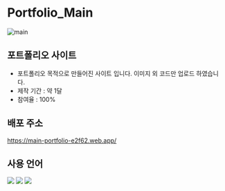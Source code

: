 # Portfolio_Main
![main](https://github.com/JungHyun-Ahn/Portfolio_Main/assets/84699689/5b039def-68c0-4d7d-b853-1feb887ad5d5)

## 포트폴리오 사이트
* 포트폴리오 목적으로 만들어진 사이트 입니다. 이미지 외 코드만 업로드 하였습니다.<br/>
* 제작 기간 : 약 1달<br/>
* 참여율 : 100%

## 배포 주소
https://main-portfolio-e2f62.web.app/

## 사용 언어
<img src="https://img.shields.io/badge/html5-E34F26?style=for-the-badge&logo=html5&logoColor=white"> <img src="https://img.shields.io/badge/css-1572B6?style=for-the-badge&logo=css3&logoColor=white"> <img src="https://img.shields.io/badge/javascript-F7DF1E?style=for-the-badge&logo=javascript&logoColor=black">

  
